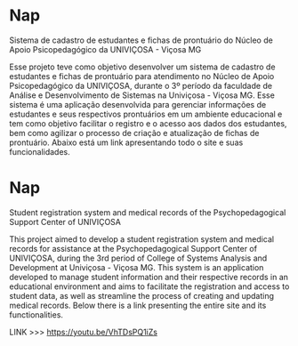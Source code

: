 # Nap
Sistema de cadastro de estudantes e fichas de prontuário do Núcleo de Apoio Psicopedagógico da UNIVIÇOSA - Viçosa MG

Esse projeto teve como objetivo desenvolver um sistema de cadastro de estudantes e fichas de prontuário para atendimento no Núcleo de Apoio Psicopedagógico da UNIVIÇOSA, durante o 3º período da 
faculdade de Análise e Desenvolvimento de Sistemas na Univiçosa - Viçosa MG. Esse sistema é uma aplicação desenvolvida para gerenciar informações de estudantes e seus respectivos prontuários em
um ambiente educacional e tem como objetivo facilitar o registro e o acesso aos dados dos estudantes, bem como agilizar o processo de criação e atualização de fichas de prontuário. 
Abaixo está um link apresentando todo o site e suas funcionalidades.

# Nap
Student registration system and medical records of the Psychopedagogical Support Center of UNIVIÇOSA

This project aimed to develop a student registration system and medical records for assistance at the Psychopedagogical Support Center of UNIVIÇOSA, during the 3rd period of
College of Systems Analysis and Development at Univiçosa - Viçosa MG. This system is an application developed to manage student information and their respective records in
an educational environment and aims to facilitate the registration and access to student data, as well as streamline the process of creating and updating medical records.
Below there is a link presenting the entire site and its functionalities.

LINK >>> https://youtu.be/VhTDsPQ1iZs
